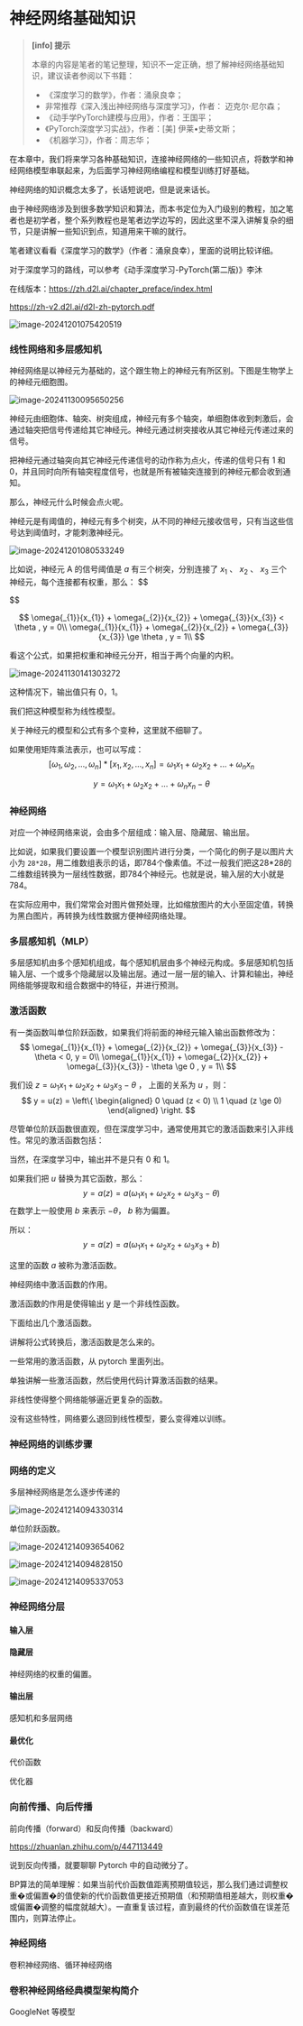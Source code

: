 # 神经网络基础知识

> **[info] 提示**
>
> 本章的内容是笔者的笔记整理，知识不一定正确，想了解神经网络基础知识，建议读者参阅以下书籍：
>
> * 《深度学习的数学》，作者：涌泉良幸；
> * 非常推荐《深入浅出神经网络与深度学习》，作者： 迈克尔·尼尔森；
> * 《动手学PyTorch建模与应用》，作者：王国平；
> * 《PyTorch深度学习实战》，作者：[美] 伊莱•史蒂文斯；
> * 《机器学习》，作者：周志华；



在本章中，我们将来学习各种基础知识，连接神经网络的一些知识点，将数学和神经网络模型串联起来，为后面学习神经网络编程和模型训练打好基础。

神经网络的知识概念太多了，长话短说吧，但是说来话长。

由于神经网络涉及到很多数学知识和算法，而本书定位为入门级别的教程，加之笔者也是初学者，整个系列教程也是笔者边学边写的，因此这里不深入讲解复杂的细节，只是讲解一些知识到点，知道用来干嘛的就行。



笔者建议看看《深度学习的数学》（作者：涌泉良幸），里面的说明比较详细。



对于深度学习的路线，可以参考《动手深度学习-PyTorch(第二版)》李沐

在线版本：https://zh.d2l.ai/chapter_preface/index.html

https://zh-v2.d2l.ai/d2l-zh-pytorch.pdf

![image-20241201075420519](images/image-20241201075420519.png)



### 线性网络和多层感知机

神经网络是以神经元为基础的，这个跟生物上的神经元有所区别。下图是生物学上的神经元细胞图。

![image-20241130095650256](images/image-20241130095650256.png)

神经元由细胞体、轴突、树突组成，神经元有多个轴突，单细胞体收到刺激后，会通过轴突把信号传递给其它神经元。神经元通过树突接收从其它神经元传递过来的信号。

把神经元通过轴突向其它神经元传递信号的动作称为点火，传递的信号只有 1 和 0，并且同时向所有轴突程度信号，也就是所有被轴突连接到的神经元都会收到通知。

那么，神经元什么时候会点火呢。

神经元是有阈值的，神经元有多个树突，从不同的神经元接收信号，只有当这些信号达到阈值时，才能刺激神经元。

![image-20241201080533249](images/image-20241201080533249.png)

比如说，神经元 A 的信号阈值是 $a$ 有三个树突，分别连接了 $x_{1}$ 、 $x_{2}$  、 $x_{3}$ 三个神经元，每个连接都有权重，那么：
$$

$$

$$
\omega{_{1}}{x_{1}} + \omega{_{2}}{x_{2}} + \omega{_{3}}{x_{3}} < \theta , y = 0\\
\omega{_{1}}{x_{1}} + \omega{_{2}}{x_{2}} + \omega{_{3}}{x_{3}} \ge \theta , y = 1\\
$$



看这个公式，如果把权重和神经元分开，相当于两个向量的内积。



![image-20241130141303272](images/image-20241130141303272.png)

这种情况下，输出值只有 0，1。



我们把这种模型称为线性模型。

关于神经元的模型和公式有多个变种，这里就不细聊了。



如果使用矩阵乘法表示，也可以写成：
$$
[\omega{_{1}},\omega{_{2}},...,\omega{_{n}}] * [x_{1},x_{2},...,x_{n}] = \omega{_{1}}{x_{1}} + \omega{_{2}}{x_{2}} + ... + \omega{_{n}}{x_{n}}
$$

$$
y = \omega{_{1}}{x_{1}} + \omega{_{2}}{x_{2}} + ... + \omega{_{n}}{x_{n}} - \theta
$$


### 神经网络

对应一个神经网络来说，会由多个层组成：输入层、隐藏层、输出层。

比如说，如果我们要设置一个模型识别图片进行分类，一个简化的例子是以图片大小为 `28*28`，用二维数组表示的话，即784个像素值。不过一般我们把这28*28的二维数组转换为一层线性数据，即784个神经元。也就是说，输入层的大小就是 784。

在实际应用中，我们常常会对图片做预处理，比如缩放图片的大小至固定值，转换为黑白图片，再转换为线性数据方便神经网络处理。

### 多层感知机（MLP）

多层感知机由多个感知机组成，每个感知机层由多个神经元构成。多层感知机包括输入层、一个或多个隐藏层以及输出层。通过一层一层的输入、计算和输出，神经网络能够提取和组合数据中的特征，并进行预测。



### 激活函数

有一类函数叫单位阶跃函数，如果我们将前面的神经元输入输出函数修改为：
$$
\omega{_{1}}{x_{1}} + \omega{_{2}}{x_{2}} + \omega{_{3}}{x_{3}} - \theta < 0, y = 0\\
\omega{_{1}}{x_{1}} + \omega{_{2}}{x_{2}} + \omega{_{3}}{x_{3}} - \theta \ge 0 , y = 1\\
$$


我们设 $z = \omega{_{1}}{x_{1}} + \omega{_{2}}{x_{2}} + \omega{_{3}}{x_{3}} - \theta$  ， 上面的关系为 $u$ ，则：
$$
y = u(z) = \left\{
\begin{aligned}
0 \quad (z < 0) \\
1 \quad (z \ge 0)
\end{aligned}
\right.
$$

尽管单位阶跃函数很直观，但在深度学习中，通常使用其它的激活函数来引入非线性。常见的激活函数包括：



当然，在深度学习中，输出并不是只有 0 和 1。

如果我们把 $u$ 替换为其它函数，那么：
$$
y = a(z) = a(\omega{_{1}}{x_{1}} + \omega{_{2}}{x_{2}} + \omega{_{3}}{x_{3}} - \theta)
$$
在数学上一般使用 $b$ 来表示 $-\theta$， $b$ 称为偏置。

所以：
$$
y = a(z) = a(\omega{_{1}}{x_{1}} + \omega{_{2}}{x_{2}} + \omega{_{3}}{x_{3}} + b)
$$




这里的函数 $a$ 被称为激活函数。



神经网络中激活函数的作用。

激活函数的作用是使得输出 y 是一个非线性函数。

下面给出几个激活函数。



讲解将公式转换后，激活函数是怎么来的。

一些常用的激活函数，从 pytorch 里面列出。

单独讲解一些激活函数，然后使用代码计算激活函数的结果。



非线性使得整个网络能够逼近更复杂的函数。

没有这些特性，网络要么退回到线性模型，要么变得难以训练。

### 神经网络的训练步骤



### 网络的定义





多层神经网络是怎么逐步传递的

![image-20241214094330314](images/image-20241214094330314.png)







单位阶跃函数。

![image-20241214093654062](images/image-20241214093654062.png)



![image-20241214094828150](images/image-20241214094828150.png)





![image-20241214095337053](images/image-20241214095337053.png)



### 神经网络分层

#### 输入层

#### 隐藏层

神经网络的权重的偏置。

#### 输出层



感知机和多层网络

#### 最优化

代价函数

优化器



### 向前传播、向后传播

前向传播（forward）和反向传播（backward）

https://zhuanlan.zhihu.com/p/447113449



说到反向传播，就要聊聊 Pytorch 中的自动微分了。

BP算法的简单理解：如果当前代价函数值距离预期值较远，那么我们通过调整权重�或偏置�的值使新的代价函数值更接近预期值（和预期值相差越大，则权重�或偏置�调整的幅度就越大）。一直重复该过程，直到最终的代价函数值在误差范围内，则算法停止。

### 神经网络



卷积神经网络、循环神经网络



### 卷积神经网络经典模型架构简介

GoogleNet 等模型

